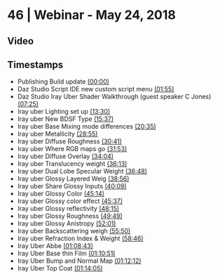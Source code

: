 # 46 | Webinar - May 24, 2018
## Video
<div class="responsive-container"><div id="player"></div></div>
<script>
      var tag = document.createElement('script');
      tag.src = "https://www.youtube.com/iframe_api";
      var firstScriptTag = document.getElementsByTagName('script')[0];
      firstScriptTag.parentNode.insertBefore(tag, firstScriptTag);
      var player;
      function onYouTubeIframeAPIReady() {
        player = new YT.Player('player', {
          videoId: 'l1KFTiN66Ng',
        });
      }
    
    function setCurrentTime(slideNum) {
    var object = [0, 115, 445, 810, 937, 1235, 1735, 1841, 1913, 2044, 2173, 2208, 2336, 2409, 2714, 2737, 2895, 2989, 3121, 3350, 3526, 4123, 4251, 4332, 4445]
    player.seekTo(object[slideNum]);
  }
</script>
    
## Timestamps
* Publishing Build update <a href="javascript:void(0);" onclick="setCurrentTime(0)">(00:00)</a>
* Daz Studio Script IDE new custom script menu <a href="javascript:void(0);" onclick="setCurrentTime(1)">(01:55)</a>
* Daz Studio Iray Uber Shader Walkthrough (guest speaker C Jones) <a href="javascript:void(0);" onclick="setCurrentTime(2)">(07:25)</a>
* Iray uber Lighting set up <a href="javascript:void(0);" onclick="setCurrentTime(3)">(13:30)</a>
* Iray uber New BDSF Type <a href="javascript:void(0);" onclick="setCurrentTime(4)">(15:37)</a>
* Iray uber Base Mixing mode differences <a href="javascript:void(0);" onclick="setCurrentTime(5)">(20:35)</a>
* Iray uber Metallicity <a href="javascript:void(0);" onclick="setCurrentTime(6)">(28:55)</a>
* Iray uber Diffuse Roughness <a href="javascript:void(0);" onclick="setCurrentTime(7)">(30:41)</a>
* Iray uber Where RGB maps go <a href="javascript:void(0);" onclick="setCurrentTime(8)">(31:53)</a>
* Iray uber Diffuse Overlay <a href="javascript:void(0);" onclick="setCurrentTime(9)">(34:04)</a>
* Iray uber Translucency weight <a href="javascript:void(0);" onclick="setCurrentTime(10)">(36:13)</a>
* Iray uber Dual Lobe Specular Weight <a href="javascript:void(0);" onclick="setCurrentTime(11)">(36:48)</a>
* Iray uber Glossy Layered Weig <a href="javascript:void(0);" onclick="setCurrentTime(12)">(38:56)</a>
* Iray uber Share Glossy Inputs <a href="javascript:void(0);" onclick="setCurrentTime(13)">(40:09)</a>
* Iray uber Glossy Color <a href="javascript:void(0);" onclick="setCurrentTime(14)">(45:14)</a>
* Iray uber Glossy color effect <a href="javascript:void(0);" onclick="setCurrentTime(15)">(45:37)</a>
* Iray uber Glossy reflectivity <a href="javascript:void(0);" onclick="setCurrentTime(16)">(48:15)</a>
* Iray uber Glossy Roughness <a href="javascript:void(0);" onclick="setCurrentTime(17)">(49:49)</a>
* Iray uber Glossy Anistropy <a href="javascript:void(0);" onclick="setCurrentTime(18)">(52:01)</a>
* Iray uber Backscattering weigh <a href="javascript:void(0);" onclick="setCurrentTime(19)">(55:50)</a>
* Iray uber Refraction Index & Weight <a href="javascript:void(0);" onclick="setCurrentTime(20)">(58:46)</a>
* Iray Uber Abbe <a href="javascript:void(0);" onclick="setCurrentTime(21)">(01:08:43)</a>
* Iray Uber Base thin Film <a href="javascript:void(0);" onclick="setCurrentTime(22)">(01:10:51)</a>
* Iray Uber Bump and Normal Map <a href="javascript:void(0);" onclick="setCurrentTime(23)">(01:12:12)</a>
* Iray Uber Top Coat <a href="javascript:void(0);" onclick="setCurrentTime(24)">(01:14:05)</a>

